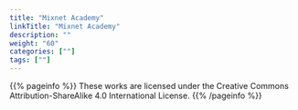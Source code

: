 ```yaml
---
title: "Mixnet Academy"
linkTitle: "Mixnet Academy"
description: ""
weight: "60"
categories: [""]
tags: [""]
---
```


{{% pageinfo %}}
These works are licensed under the Creative Commons Attribution-ShareAlike 4.0 International License.
{{% /pageinfo %}}

